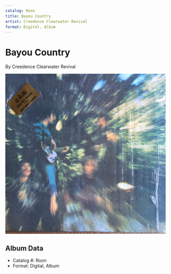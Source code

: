 ```yaml
---
catalog: Roon
title: Bayou Country
artist: Creedence Clearwater Revival
format: Digital, Album
---
```


# Bayou Country

By Creedence Clearwater Revival

![](../../assets/albumcovers/Creedence_Clearwater_Revival-Bayou_Country.png)

## Album Data

- Catalog #: Roon
- Format: Digital, Album

